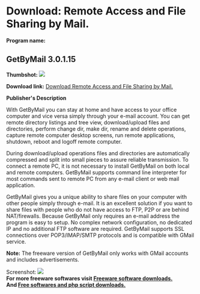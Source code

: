 # Download: Remote Access and File Sharing by Mail.

**Program name:**

## GetByMail 3.0.1.15

  
**Thumbshot:** ![](http://www.freewarefiles.com/screenshot/getbymail_md.gif)   
  
**Download link:** [Download Remote Access and File Sharing by Mail.](http://freesoftwares.boysofts.com/GetByMail_program_16010.html)  
  


**Publisher's Description**  
  


With GetByMail you can stay at home and have access to your office computer and vice versa simply through your e-mail account. You can get remote directory listings and tree view, download/upload files and directories, perform change dir, make dir, rename and delete operations, capture remote computer desktop screens, run remote applications, shutdown, reboot and logoff remote computer. 

During download/upload operations files and directories are automatically compressed and split into small pieces to assure reliable transmission. To connect a remote PC, it is not necessary to install GetByMail on both local and remote computers. GetByMail supports command line interpreter for most commands sent to remote PC from any e-mail client or web mail application. 

GetByMail gives you a unique ability to share files on your computer with other people simply through e-mail. It is an excellent solution if you want to share files with people who do not have access to FTP, P2P or are behind NAT/firewalls. Because GetByMail only requires an e-mail address the program is easy to setup. No complex network configuration, no dedicated IP and no additional FTP software are required. GetByMail supports SSL connections over POP3/IMAP/SMTP protocols and is compatible with GMail service.

**Note:** The freeware version of GetByMail only works with GMail accounts and includes advertisements. 

  
  
Screenshot: ![](http://www.freewarefiles.com/screenshot/getbymail.gif)   
**For more freeware softwares visit [Freeware software downloads.](http://freesoftwares.boysofts.com/)**   
**And [Free softwares and php script downloads.](http://www.boysofts.com/)**
